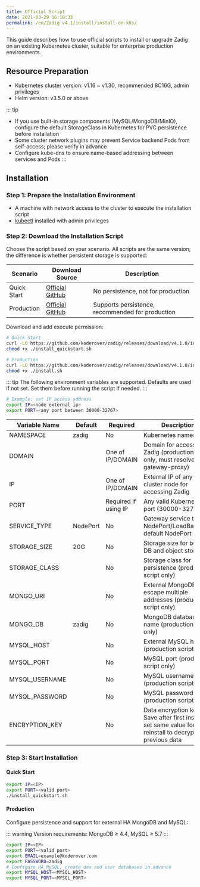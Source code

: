 ```yaml
---
title: Official Script
date: 2021-03-29 16:18:33
permalink: /en/Zadig v4.1/install/install-on-k8s/
---
```


This guide describes how to use official scripts to install or upgrade Zadig on an existing Kubernetes cluster, suitable for enterprise production environments.

## Resource Preparation

- Kubernetes cluster version: v1.16 ~ v1.30, recommended 8C16G, admin privileges
- Helm version: v3.5.0 or above

::: tip
- If you use built-in storage components (MySQL/MongoDB/MinIO), configure the default StorageClass in Kubernetes for PVC persistence before installation
- Some cluster network plugins may prevent Service backend Pods from self-access; please verify in advance
- Configure kube-dns to ensure name-based addressing between services and Pods
:::

## Installation

### Step 1: Prepare the Installation Environment

- A machine with network access to the cluster to execute the installation script
- [kubectl](https://kubernetes.io/docs/tasks/tools/) installed with admin privileges

### Step 2: Download the Installation Script

Choose the script based on your scenario. All scripts are the same version; the difference is whether persistent storage is supported:

| Scenario      | Download Source | Description |
|--------------|-----------------|-------------|
| Quick Start  | [Official](https://download.koderover.com/install?type=quickstart)<br>[GitHub](https://github.com/koderover/zadig/releases/download/v4.1.0/install_quickstart.sh) | No persistence, not for production |
| Production   | [Official](https://download.koderover.com/install?type=standard)<br>[GitHub](https://github.com/koderover/zadig/releases/download/v4.1.0/install.sh) | Supports persistence, recommended for production |

Download and add execute permission:

```bash
# Quick Start
curl -LO https://github.com/koderover/zadig/releases/download/v4.1.0/install_quickstart.sh
chmod +x ./install_quickstart.sh

# Production
curl -LO https://github.com/koderover/zadig/releases/download/v4.1.0/install.sh
chmod +x ./install.sh
```

::: tip
The following environment variables are supported. Defaults are used if not set. Set them before running the script if needed.
:::

```bash
# Example: set IP access address
export IP=<node external ip>
export PORT=<any port between 30000-32767>
```

| Variable Name   | Default   | Required | Description |
|-----------------|-----------|----------|-------------|
| NAMESPACE       | zadig     | No       | Kubernetes namespace |
| DOMAIN          |           | One of IP/DOMAIN | Domain for accessing Zadig (production script only, must resolve to gateway-proxy) |
| IP              |           | One of IP/DOMAIN | External IP of any cluster node for accessing Zadig |
| PORT            |           | Required if using IP | Any valid Kubernetes port (30000-32767) |
| SERVICE_TYPE    | NodePort  | No       | Gateway service type: NodePort/LoadBalancer, default NodePort |
| STORAGE_SIZE    | 20G       | No       | Storage size for built-in DB and object storage |
| STORAGE_CLASS   |           | No       | Storage class for persistence (production script only) |
| MONGO_URI       |           | No       | External MongoDB URI, escape multiple addresses (production script only) |
| MONGO_DB        | zadig     | No       | MongoDB database name (production script only) |
| MYSQL_HOST      |           | No       | External MySQL host (production script only) |
| MYSQL_PORT      |           | No       | MySQL port (production script only) |
| MYSQL_USERNAME  |           | No       | MySQL username (production script only) |
| MYSQL_PASSWORD  |           | No       | MySQL password (production script only) |
| ENCRYPTION_KEY  |           | No       | Data encryption key. Save after first install; set same value for reinstall to decrypt previous data |

### Step 3: Start Installation

#### Quick Start

```bash
export IP=<IP>
export PORT=<valid port>
./install_quickstart.sh
```

#### Production

Configure persistence and support for external HA MongoDB and MySQL:

::: warning
Version requirements: MongoDB ≥ 4.4, MySQL ≥ 5.7
:::

```bash
export IP=<IP>
export PORT=<valid port>
export EMAIL=example@koderover.com
export PASSWORD=zadig
# Configure HA MySQL, create dex and user databases in advance
export MYSQL_HOST=<MYSQL_HOST>
export MYSQL_PORT=<MYSQL_PORT>
```